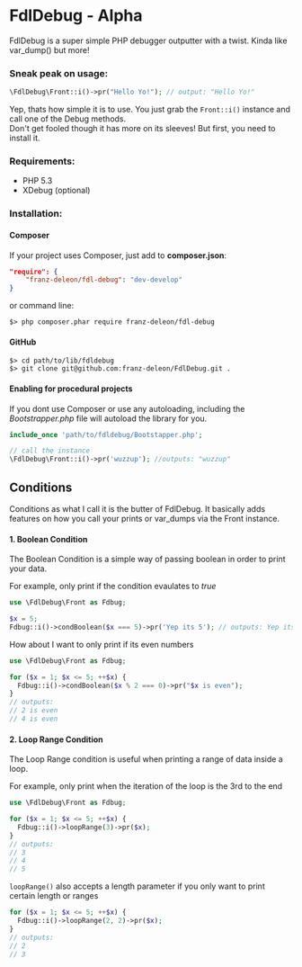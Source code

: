 FdlDebug - Alpha
================

FdlDebug is a super simple PHP debugger outputter with a twist. Kinda like var_dump() but more!

### Sneak peak on usage:
```php
\FdlDebug\Front::i()->pr("Hello Yo!"); // output: "Hello Yo!"
```
Yep, thats how simple it is to use. You just grab the `Front::i()` instance and call one of the Debug methods.  
Don't get fooled though it has more on its sleeves! But first, you need to install it.

### Requirements:
  * PHP 5.3
  * XDebug (optional)
  
### Installation:

#### Composer
If your project uses Composer, just add to **composer.json**:
```json
"require": {
    "franz-deleon/fdl-debug": "dev-develop"
}
```
or command line:
```
$> php composer.phar require franz-deleon/fdl-debug
```
#### GitHub
```
$> cd path/to/lib/fdldebug
$> git clone git@github.com:franz-deleon/FdlDebug.git .
```
#### Enabling for procedural projects
If you dont use Composer or use any autoloading, including the *Bootstrapper.php* file will autoload the library for you.
```php
include_once 'path/to/fdldebug/Bootstapper.php';

// call the instance
\FdlDebug\Front::i()->pr('wuzzup'); //outputs: "wuzzup"
```

## Conditions
Conditions as what I call it is the butter of FdlDebug. It basically adds features on how you call your prints or var_dumps via the Front instance.

#### 1. Boolean Condition
The Boolean Condition is a simple way of passing boolean in order to print your data.

For example, only print if the condition evaulates to *true*
```php
use \FdlDebug\Front as Fdbug;

$x = 5;
Fdbug::i()->condBoolean($x === 5)->pr('Yep its 5'); // outputs: Yep its 5
```
How about I want to only print if its even numbers
```php
use \FdlDebug\Front as Fdbug;

for ($x = 1; $x <= 5; ++$x) {
  Fdbug::i()->condBoolean($x % 2 === 0)->pr("$x is even"); 
}
// outputs: 
// 2 is even
// 4 is even
```

#### 2. Loop Range Condition
The Loop Range condition is useful when printing a range of data inside a loop.

For example, only print when the iteration of the loop is the 3rd to the end
```php
use \FdlDebug\Front as Fdbug;

for ($x = 1; $x <= 5; ++$x) {
  Fdbug::i()->loopRange(3)->pr($x);
}
// outputs:
// 3
// 4
// 5
```
`loopRange()` also accepts a length parameter if you only want to print certain length or ranges
```php
for ($x = 1; $x <= 5; ++$x) {
  Fdbug::i()->loopRange(2, 2)->pr($x);
}
// outputs:
// 2
// 3
```
